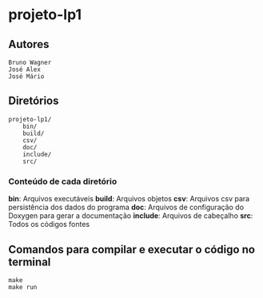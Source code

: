 # projeto-lp1

## Autores

    Bruno Wagner
    José Alex
	José Mário

## Diretórios

	projeto-lp1/
		bin/
		build/
		csv/
		doc/
		include/
		src/

### Conteúdo de cada diretório

**bin**: Arquivos executáveis
**build**: Arquivos objetos
**csv**: Arquivos csv para persistência dos dados do programa
**doc**: Arquivos de configuração do Doxygen para gerar a documentação
**include**: Arquivos de cabeçalho
**src**: Todos os códigos fontes

## Comandos para compilar e executar o código no terminal

    make
    make run

